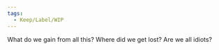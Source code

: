 ```yaml
---
tags:
  - Keep/Label/WIP
---
```


What do we gain from all this?
Where did we get lost?
Are we all idiots?